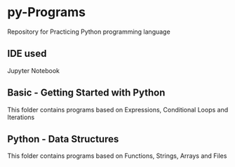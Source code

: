 # py-Programs
Repository for Practicing Python programming language 
## IDE used
Jupyter Notebook
## Basic - Getting Started with Python
This folder contains programs based on Expressions, Conditional Loops and Iterations
## Python - Data Structures
This folder contains programs based on Functions, Strings, Arrays and Files
